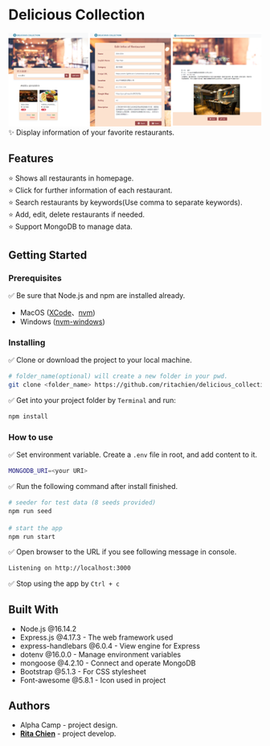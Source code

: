 # Delicious Collection
![demo.png](https://github.com/ritachien/delicious_collection/blob/main/Demo.png?raw=true)
<br>
:sparkles: Display information of your favorite restaurants.  

## Features  
:star: Shows all restaurants in homepage.  
:star: Click for further information of each restaurant.  
:star: Search restaurants by keywords(Use comma to separate keywords).  
:star: Add, edit, delete restaurants if needed.  
:star: Support MongoDB to manage data.  



## Getting Started
### Prerequisites
:white_check_mark: Be sure that Node.js and npm are installed already.  
- MacOS ([XCode](https://developer.apple.com/xcode/)、[nvm](https://github.com/nvm-sh/nvm))
- Windows ([nvm-windows](https://github.com/coreybutler/nvm-windows/releases))

### Installing

:white_check_mark: Clone or download the project to your local machine.  
```bash
# folder_name(optional) will create a new folder in your pwd.
git clone <folder_name> https://github.com/ritachien/delicious_collection.git
```
:white_check_mark: Get into your project folder by `Terminal` and run:  
```bash
npm install
```

### How to use  
:white_check_mark: Set environment variable. Create a `.env` file in root, and add content to it.
```bash
MONGODB_URI=<your URI>
```


:white_check_mark: Run the following command after install finished.  
```bash
# seeder for test data (8 seeds provided)
npm run seed

# start the app
npm run start
```
:white_check_mark: Open browser to the URL if you see following message in console.  
```bash
Listening on http://localhost:3000
```
:white_check_mark: Stop using the app by `Ctrl + c`  

## Built With
* Node.js @16.14.2
* Express.js @4.17.3 - The web framework used
* express-handlebars @6.0.4 - View engine for Express
* dotenv @16.0.0 - Manage environment variables
* mongoose @4.2.10 - Connect and operate MongoDB
* Bootstrap @5.1.3 - For CSS stylesheet
* Font-awesome @5.8.1 - Icon used in project

## Authors
* Alpha Camp - project design.  
* [**Rita Chien**](https://github.com/ritachien) - project develop.  
